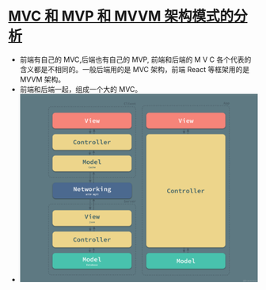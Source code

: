 # [MVC 和 MVP 和 MVVM 架构模式的分析](09.MVC和MVP和MVVM架构模式的分析)

- 前端有自己的 MVC,后端也有自己的 MVP, 前端和后端的 M V C 各个代表的含义都是不相同的。一般后端用的是 MVC 架构，前端 React 等框架用的是 MVVM 架构。
- 前端和后端一起，组成一个大的 MVC。
- ![MVC-MVC](./images/MVC-MVC.jpg)
